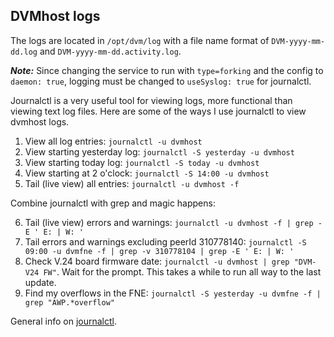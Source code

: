 ## DVMhost logs

The logs are located in `/opt/dvm/log`  with a file name format of `DVM-yyyy-mm-dd.log` and `DVM-yyyy-mm-dd.activity.log`. 

***Note:*** Since changing the service to run with `type=forking` and the config to `daemon: true`, logging must be changed to `useSyslog: true` for journalctl.

Journalctl is a very useful tool for viewing logs, more functional than viewing text log files. Here are some of the ways I use journalctl to view dvmhost logs. 
1. View all log entries: `journalctl -u dvmhost`
2. View starting yesterday log: `journalctl -S yesterday -u dvmhost`
3. View starting today log: `journalctl -S today -u dvmhost`
4. View starting at 2 o'clock: `journalctl -S 14:00 -u dvmhost`
5. Tail (live view) all entries: `journalctl -u dvmhost -f`

Combine journalctl with grep and magic happens:

6. Tail (live view) errors and warnings: `journalctl -u dvmhost -f | grep -E ' E: | W: '`
7. Tail errors and warnings excluding peerId 310778140: `journalctl -S 09:00 -u dvmfne -f | grep -v 310778104 | grep -E ' E: | W: '`
8. Check V.24 board firmware date: `journalctl -u dvmhost | grep "DVM-V24 FW"`. Wait for the prompt. This takes a while to run all way to the last update.
9. Find my overflows in the FNE: `journalctl -S yesterday -u dvmfne -f | grep "AWP.*overflow"`

General info on [journalctl](https://www.digitalocean.com/community/tutorials/how-to-use-journalctl-to-view-and-manipulate-systemd-logs).
